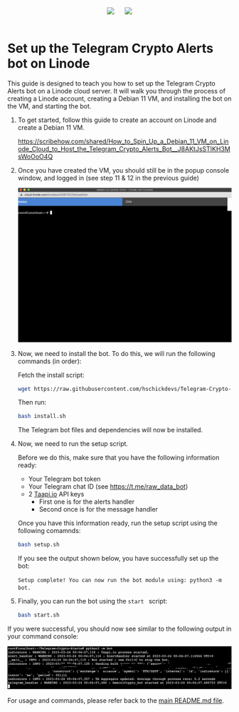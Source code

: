 <div>
    <center>
        <img src="https://cdn.freebiesupply.com/logos/large/2x/linode-1-logo-png-transparent.png" width="50"/>
        &nbsp;&nbsp;&nbsp;&nbsp;
        <img src="https://github.com/hschickdevs/Telegram-Crypto-Alerts/raw/main/img/logo.png" width="80"/>
    </center>
    <br>
</div>

# Set up the Telegram Crypto Alerts bot on Linode

This guide is designed to teach you how to set up the Telegram Crypto Alerts bot on a Linode cloud server. It will walk you through the process of creating a Linode account, creating a Debian 11 VM, and installing the bot on the VM, and starting the bot.

1. To get started, follow this guide to create an account on Linode and create a Debian 11 VM.

    https://scribehow.com/shared/How_to_Spin_Up_a_Debian_11_VM_on_Linode_Cloud_to_Host_the_Telegram_Crypto_Alerts_Bot__J8AKtJsSTIKH3MsWoOoO4Q

2. Once you have created the VM, you should still be in the popup console window, and logged in (see step 11 & 12 in the previous guide)

    ![popup console window](./img/popup_console.png)

3. Now, we need to install the bot. To do this, we will run the following commands (in order):

    Fetch the install script:

    ```bash
    wget https://raw.githubusercontent.com/hschickdevs/Telegram-Crypto-Alerts/main/bash/install.sh
    ```

    Then run:

    ```bash
    bash install.sh
    ```

    The Telegram bot files and dependencies will now be installed.

4. Now, we need to run the setup script.

    Before we do this, make sure that you have the following information ready:

    - Your Telegram bot token
    - Your Telegram chat ID (see https://t.me/raw_data_bot)
    - 2 [Taapi.io](https://taapi.io/) API keys
        * First one is for the alerts handler
        * Second once is for the message handler

    Once you have this information ready, run the setup script using the following comamnds:

    ```bash
    bash setup.sh
    ```

    If you see the output shown below, you have successfully set up the bot:

    `Setup complete! You can now run the bot module using: python3 -m bot.`

5. Finally, you can run the bot using the `start ` script:

    ```bash
    bash start.sh
    ```

If you were successful, you should now see similar to the following output in your command console:

![bot running](./img/bot_running.png)

For usage and commands, please refer back to the [main README.md file](../README.md#telegram-bot-commands).